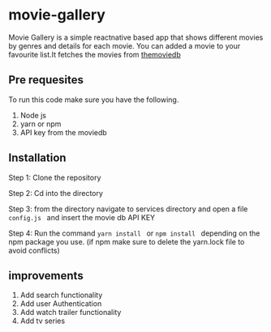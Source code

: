 # movie-gallery


Movie Gallery is a simple reactnative  based app that shows different movies by genres and details for each movie.
You can added a movie to your favourite list.It fetches the movies from [themoviedb](https://developers.themoviedb.org/3/movies/get-movie-details)

## Pre requesites
To run this code make sure you have the following.

1. Node js
2. yarn or npm 
3. API key from the moviedb 

## Installation
Step 1: Clone the repository

Step 2: Cd into the directory 

Step 3: from the directory navigate to services directory and open a file ```config.js ```  and insert the movie db API KEY

Step 4: Run the command ```yarn install ``` or ```npm install ``` depending on the npm package you use. (if npm make sure to delete the yarn.lock file to avoid conflicts)

## improvements

1. Add search functionality
2. Add user Authentication
3. Add watch trailer functionality
4. Add tv series 

